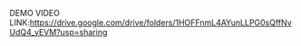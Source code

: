 DEMO VIDEO LINK:https://drive.google.com/drive/folders/1HOFFnmL4AYunLLPG0sQffNvUdQ4_yEVM?usp=sharing
